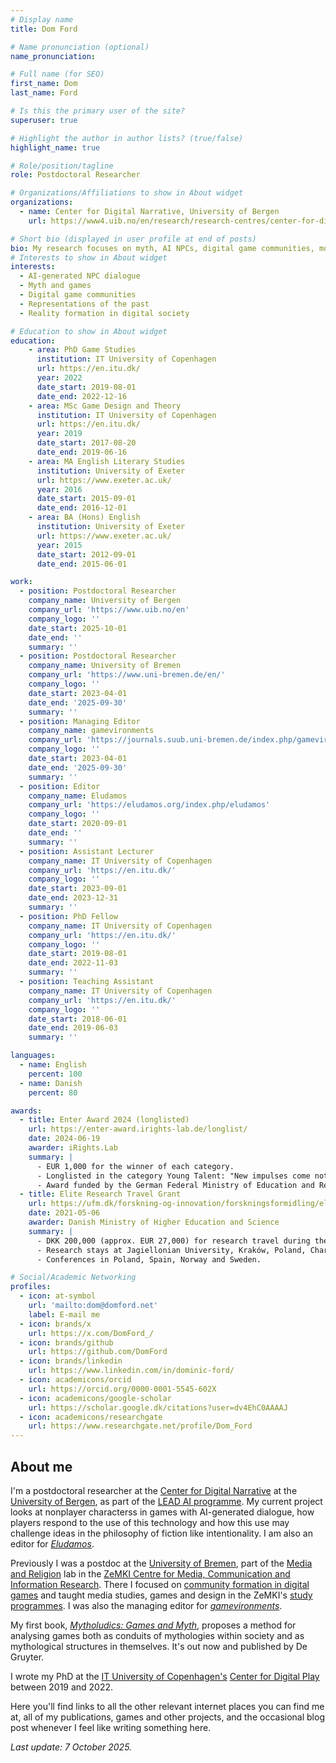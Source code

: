 ```yaml
---
# Display name
title: Dom Ford

# Name pronunciation (optional)
name_pronunciation:

# Full name (for SEO)
first_name: Dom
last_name: Ford

# Is this the primary user of the site?
superuser: true

# Highlight the author in author lists? (true/false)
highlight_name: true

# Role/position/tagline
role: Postdoctoral Researcher

# Organizations/Affiliations to show in About widget
organizations:
  - name: Center for Digital Narrative, University of Bergen
    url: https://www4.uib.no/en/research/research-centres/center-for-digital-narrative

# Short bio (displayed in user profile at end of posts)
bio: My research focuses on myth, AI NPCs, digital game communities, monsters, spatiality and the representation and depiction of history and the past (both real and fictional histories) in digital games.
# Interests to show in About widget
interests:
  - AI-generated NPC dialogue
  - Myth and games
  - Digital game communities
  - Representations of the past
  - Reality formation in digital society

# Education to show in About widget
education:
    - area: PhD Game Studies
      institution: IT University of Copenhagen
      url: https://en.itu.dk/
      year: 2022
      date_start: 2019-08-01
      date_end: 2022-12-16
    - area: MSc Game Design and Theory
      institution: IT University of Copenhagen
      url: https://en.itu.dk/
      year: 2019
      date_start: 2017-08-20
      date_end: 2019-06-16
    - area: MA English Literary Studies
      institution: University of Exeter
      url: https://www.exeter.ac.uk/
      year: 2016
      date_start: 2015-09-01
      date_end: 2016-12-01
    - area: BA (Hons) English
      institution: University of Exeter
      url: https://www.exeter.ac.uk/
      year: 2015
      date_start: 2012-09-01
      date_end: 2015-06-01

work:
  - position: Postdoctoral Researcher
    company_name: University of Bergen
    company_url: 'https://www.uib.no/en'
    company_logo: ''
    date_start: 2025-10-01
    date_end: ''
    summary: ''
  - position: Postdoctoral Researcher
    company_name: University of Bremen
    company_url: 'https://www.uni-bremen.de/en/'
    company_logo: ''
    date_start: 2023-04-01
    date_end: '2025-09-30'
    summary: ''
  - position: Managing Editor
    company_name: gamevironments
    company_url: 'https://journals.suub.uni-bremen.de/index.php/gamevironments/'
    company_logo: ''
    date_start: 2023-04-01
    date_end: '2025-09-30'
    summary: ''
  - position: Editor
    company_name: Eludamos
    company_url: 'https://eludamos.org/index.php/eludamos'
    company_logo: ''
    date_start: 2020-09-01
    date_end: ''
    summary: ''
  - position: Assistant Lecturer
    company_name: IT University of Copenhagen
    company_url: 'https://en.itu.dk/'
    company_logo: ''
    date_start: 2023-09-01
    date_end: 2023-12-31
    summary: ''
  - position: PhD Fellow
    company_name: IT University of Copenhagen
    company_url: 'https://en.itu.dk/'
    company_logo: ''
    date_start: 2019-08-01
    date_end: 2022-11-03
    summary: ''
  - position: Teaching Assistant
    company_name: IT University of Copenhagen
    company_url: 'https://en.itu.dk/'
    company_logo: ''
    date_start: 2018-06-01
    date_end: 2019-06-03
    summary: ''

languages:
  - name: English
    percent: 100
  - name: Danish
    percent: 80

awards:
  - title: Enter Award 2024 (longlisted)
    url: https://enter-award.irights-lab.de/longlist/
    date: 2024-06-19
    awarder: iRights.Lab
    summary: |
      - EUR 1,000 for the winner of each category.
      - Longlisted in the category Young Talent: "New impulses come not least from people who are at the beginning of their scientific careers and who know nothing else than to receive and share literature, sources or other data online. This category is aimed at individuals who have adopted the basic idea of Open Access from the outset and inspire other people at the beginning of their academic careers through their commitment."
      - Award funded by the German Federal Ministry of Education and Research (BMBF).
  - title: Elite Research Travel Grant
    url: https://ufm.dk/forskning-og-innovation/forskningsformidling/eliteforsk/prismodtagere/prismodtagere-2021/eliteforsk-rejsestipendierne-2021/dom-ford
    date: 2021-05-06
    awarder: Danish Ministry of Higher Education and Science
    summary: |
      - DKK 200,000 (approx. EUR 27,000) for research travel during the PhD.
      - Research stays at Jagiellonian University, Kraków, Poland, Charles University in Prague, Czechia, and the University of Malta.
      - Conferences in Poland, Spain, Norway and Sweden.

# Social/Academic Networking
profiles:
  - icon: at-symbol
    url: 'mailto:dom@domford.net'
    label: E-mail me
  - icon: brands/x
    url: https://x.com/DomFord_/
  - icon: brands/github
    url: https://github.com/DomFord
  - icon: brands/linkedin
    url: https://www.linkedin.com/in/dominic-ford/
  - icon: academicons/orcid
    url: https://orcid.org/0000-0001-5545-602X
  - icon: academicons/google-scholar
    url: https://scholar.google.dk/citations?user=dv4EhC0AAAAJ
  - icon: academicons/researchgate
    url: https://www.researchgate.net/profile/Dom_Ford
---
```

## About me

I'm a postdoctoral researcher at the [Center for Digital Narrative](https://www4.uib.no/en/research/research-centres/center-for-digital-narrative) at the [University of Bergen](https://www.uib.no/en), as part of the [LEAD AI programme](https://www.uib.no/en/leadai). My current project looks at nonplayer characterss in games with AI-generated dialogue, how players respond to the use of this technology and how this use may challenge ideas in the philosophy of fiction like intentionality. I am also an editor for *[Eludamos](https://eludamos.org/index.php/eludamos)*.
 
Previously I was a postdoc at the [University of Bremen](https://www.uni-bremen.de/en/), part of the [Media and Religion](https://zemki.uni-bremen.de/en/lab-medien-und-religion/lab-media-and-religion/) lab in the [ZeMKI Centre for Media, Communication and Information Research](https://www.uni-bremen.de/en/zemki/). There I focused on [community formation in digital games](https://zemki.uni-bremen.de/en/forschungsprojekt/community-formation-in-digital-games/) and taught media studies, games and design in the ZeMKI's [study programmes](https://zemki.uni-bremen.de/en/studies/). I was also the managing editor for *[gamevironments](https://journals.suub.uni-bremen.de/index.php/gamevironments/)*.

My first book, *[Mytholudics: Games and Myth](https://doi.org/10.1515/9783111341743)*, proposes a method for analysing games both as conduits of mythologies within society and as mythological structures in themselves. It's out now and published by De Gruyter.

I wrote my PhD at the [IT University of Copenhagen's](https://itu.dk/en) [Center for Digital Play](https://digitalplay.itu.dk/) between 2019 and 2022.

Here you'll find links to all the other relevant internet places you can find me at, all of my publications, games and other projects, and the occasional blog post whenever I feel like writing something here.

*Last update: 7 October 2025.*

